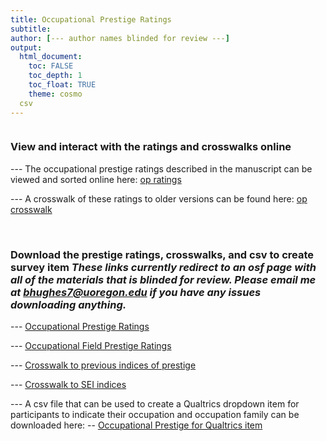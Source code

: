```yaml
---
title: Occupational Prestige Ratings
subtitle: 
author: [--- author names blinded for review ---]
output: 
  html_document:
    toc: FALSE
    toc_depth: 1
    toc_float: TRUE
    theme: cosmo
  csv
---
```


```{r load_packages, message=FALSE, warning=FALSE, include=FALSE} 

```

### View and interact with the ratings and crosswalks online

--- The occupational prestige ratings described in the manuscript can be viewed and sorted online here:
[op ratings](https://occupational-prestige.github.io/opratings/opratings.html)

--- A crosswalk of these ratings to older versions can be found here:
[op crosswalk](https://occupational-prestige.github.io/opratings/opcrosswalk.html)

<br>

### Download the prestige ratings, crosswalks, and csv to create survey item ***These links currently redirect to an osf page with all of the materials that is blinded for review. Please email me at bhughes7@uoregon.edu if you have any issues downloading anything.***

--- [Occupational Prestige Ratings](https://tinyurl.com/2p9bjtcy)

--- [Occupational Field Prestige Ratings](https://tinyurl.com/2p9bjtcy)

--- [Crosswalk to previous indices of prestige](https://tinyurl.com/2p9bjtcy)

--- [Crosswalk to SEI indices](https://tinyurl.com/2p9bjtcy)

--- A csv file that can be used to create a Qualtrics dropdown item for participants to indicate their occupation and occupation family can be downloaded here: 
-- [Occupational Prestige for Qualtrics item](https://osf.io/download/uqmpn/?view_only=87691c74b7fa411682ff488ba0e61558)




